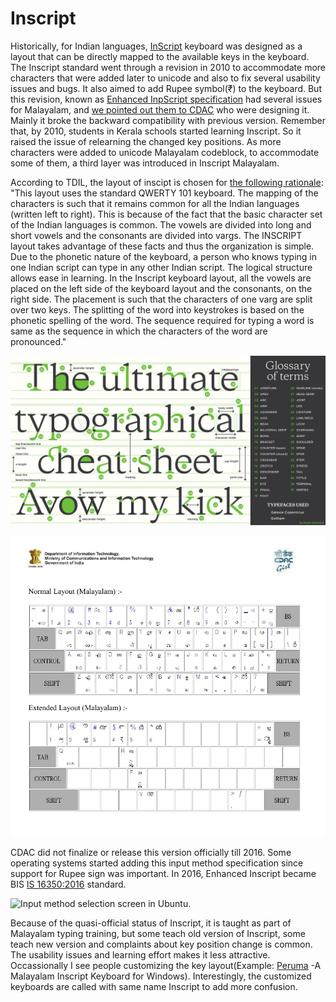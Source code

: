 # Inscript

Historically, for Indian languages, [InScript](https://en.wikipedia.org/wiki/InScript_keyboard) keyboard was designed as a layout that can be directly mapped to the available keys in the keyboard. The Inscript standard went through a revision in 2010 to accommodate more characters that were added later to unicode and also to fix several usability issues and bugs. It also aimed to add Rupee symbol(₹) to the keyboard. But this revision, known as [Enhanced InpScript specification](http://malayalam.kerala.gov.in/images/8/80/Qwerty_enhancedinscriptkeyboardlayout.pdf) had several issues for Malayalam, and [we pointed out them to CDAC](https://wiki.smc.org.in/CDAC-Inscript-Critique) who were designing it. Mainly it broke the backward compatibility with previous version. Remember that, by 2010, students in Kerala schools started learning Inscript. So it raised the issue of relearning the changed key positions. As more characters were added to unicode Malayalam codeblock, to accommodate some of them, a third layer was introduced in Inscript Malayalam.

According to TDIL, the layout of inscipt is chosen for [the following rationale](http://www.tdil-dc.in/index.php?option=com_vertical\&parentid=12\&lang=en): "This layout uses the standard QWERTY 101 keyboard. The mapping of the characters is such that it remains common for all the Indian languages (written left to right). This is because of the fact that the basic character set of the Indian languages is common. The vowels are divided into long and short vowels and the consonants are divided into vargs. The INSCRIPT layout takes advantage of these facts and thus the organization is simple. Due to the phonetic nature of the keyboard, a person who knows typing in one Indian script can type in any other Indian script. The logical structure allows ease in learning. In the Inscript keyboard layout, all the vowels are placed on the left side of the keyboard layout and the consonants, on the right side. The placement is such that the characters of one varg are split over two keys. The splitting of the word into keystrokes is based on the phonetic spelling of the word. The sequence required for typing a word is same as the sequence in which the characters of the word are pronounced."

![ Malayalam Inscript old version layout](<../../.gitbook/assets/image (3).png>)

![ Malayalam Inscript enhanced layout with 3 layers](<../../.gitbook/assets/image (4).png>)

CDAC did not finalize or release this version officially till 2016. Some operating systems started adding this input method specification since support for Rupee sign was important. In 2016, Enhanced Inscript became BIS [IS 16350:2016](https://www.services.bis.gov.in:8071/php/BIS\_2.0/bisconnect/standard_review/Standard_review/Isdetails?ID=MjIxOTY%3D) standard.

![ Input method selection screen in Ubuntu.](<../../.gitbook/assets/image (5).png>)

Because of the quasi-official status of Inscript, it is taught as part of Malayalam typing training, but some teach old version of Inscript, some teach new version and complaints about key position change is common. The usability issues and learning effort makes it less attractive. Occassionally I see people customizing the key layout(Example: [Peruma](https://sourceforge.net/projects/peruma/) -A Malayalam Inscript Keyboard for Windows). Interestingly, the customized keyboards are called with same name Inscript to add more confusion.
